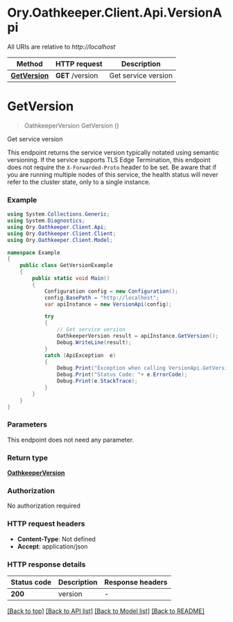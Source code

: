 # Ory.Oathkeeper.Client.Api.VersionApi

All URIs are relative to *http://localhost*

Method | HTTP request | Description
------------- | ------------- | -------------
[**GetVersion**](VersionApi.md#getversion) | **GET** /version | Get service version


<a name="getversion"></a>
# **GetVersion**
> OathkeeperVersion GetVersion ()

Get service version

This endpoint returns the service version typically notated using semantic versioning.  If the service supports TLS Edge Termination, this endpoint does not require the `X-Forwarded-Proto` header to be set.  Be aware that if you are running multiple nodes of this service, the health status will never refer to the cluster state, only to a single instance.

### Example
```csharp
using System.Collections.Generic;
using System.Diagnostics;
using Ory.Oathkeeper.Client.Api;
using Ory.Oathkeeper.Client.Client;
using Ory.Oathkeeper.Client.Model;

namespace Example
{
    public class GetVersionExample
    {
        public static void Main()
        {
            Configuration config = new Configuration();
            config.BasePath = "http://localhost";
            var apiInstance = new VersionApi(config);

            try
            {
                // Get service version
                OathkeeperVersion result = apiInstance.GetVersion();
                Debug.WriteLine(result);
            }
            catch (ApiException  e)
            {
                Debug.Print("Exception when calling VersionApi.GetVersion: " + e.Message );
                Debug.Print("Status Code: "+ e.ErrorCode);
                Debug.Print(e.StackTrace);
            }
        }
    }
}
```

### Parameters
This endpoint does not need any parameter.

### Return type

[**OathkeeperVersion**](OathkeeperVersion.md)

### Authorization

No authorization required

### HTTP request headers

 - **Content-Type**: Not defined
 - **Accept**: application/json

### HTTP response details
| Status code | Description | Response headers |
|-------------|-------------|------------------|
| **200** | version |  -  |

[[Back to top]](#) [[Back to API list]](../README.md#documentation-for-api-endpoints) [[Back to Model list]](../README.md#documentation-for-models) [[Back to README]](../README.md)

